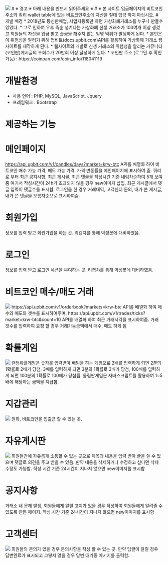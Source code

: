 <img src="https://github.com/whdgns0407/Maestro/blob/main/Introduction%20image/main.png?raw=true">
# ※ 경고 ※ 아래 내용을 반드시 읽어주세요 ※
# ※ 본 사이트 입금페이지의 비트코인주소와 쿼리 wallet table에 있는 비트코인주소에 자산을 절대 입금 하지 마십시오.
# 개발 배경
* 2018년도 통신판매업, 사업자등록만 하면 가상화폐거래소를 누구나 만들수 있었다.
* 그로 인하여 우후 죽순 생겨나는 가상화폐 신생 거래소가 100여개 이상 생겼고 회원들의 자산을 입금 받고 출금을 해주지 않는 일명 먹튀가 발생하게 된다.
* 본인은 이 위험성을 알리기 위해 업비트(docs.upbit.com)API를 활용하여 가상화폐 거래소 웹사이트를 제작하게 된다.
* 웹사이트의 개발로 신생 거래소의 위험성을 알리는 커뮤니티(코인판)게시글의 조회수가 20만회 이상 달성하게 된다.
* 코인판 주소 (로그인 후 확인가능) : https://coinpan.com/coin_info/118041119

# 개발환경
* 사용 언어 : PHP, MySQL, JavaScript, Jquery
* 프레임워크 : Bootstrap

# 제공하는 기능
# 메인페이지 
https://api.upbit.com/v1/candles/days?market=krw-btc API를 배열화 하여 비트코인 매수 가능 가격, 매도 가능 가격, 가격 변동률을 메인페이지에 표시하여 줌. 쿼리로 부터 최근 공지사항, 최근 게시글, 최근 댓글을 작성시간 기준 내림차순하여 5개 보여줌 여기서 작성시간이 24h가 초과되지 않을 경우 new이미지 삽입, 최근 게시글에서 댓글 입력이 댓글수를 표시함. 로그인을 한 경우 거래내역, 고객센터 문의, 내가 쓴 게시글, 내가 쓴 댓글을 오름차순으로 표시하여줌.

# 회원가입 
정보를 입력 받고 회원가입을 하는 곳. 리캡챠를 통해 악성봇에 대비하였음.

# 로그인 
정보를 입력 받고 로그인 세션을 부여하는 곳. 리캡챠를 통해 악성봇에 대비하였음.

# 비트코인 매수/매도 거래
<img src="https://github.com/whdgns0407/Maestro/blob/main/Introduction%20image/exchange.png?raw=true">
https://api.upbit.com/v1/orderbook?markets=krw-btc API를 배열화 하여 매수와 매도와 갯수를 표시하여주며, https://api.upbit.com/v1/trades/ticks?market=krw-btc&count=10 API를 배열화 하여 최근 거래시각을 표시하여줌.
거래 갯수를 입력하여 요청 할 경우 거래가능금액에서 매수, 매도 하게 됨

# 확률게임 
<img src="https://github.com/whdgns0407/Maestro/blob/main/Introduction%20image/game.png?raw=true">
랜덤확률게임은 숫자를 입력받아 배팅을 하는 게임으로 2배를 입력하게 되면 2분의 1확률로 2배가 당첨, 3배를 입력하게 되면 3분의 1확률로 3배가 당첨, 100배를 입력하게 되면 100분의 1확률로 100배가 당첨됨. 돌림판게임은 자바스크립트를 활용하여 1~5배에 해당하는 금액을 지급함.

# 지갑관리 
<img src="https://github.com/whdgns0407/Maestro/blob/main/Introduction%20image/wallet.png?raw=true">
원화, 비트코인을 입출금 할 수 있는 곳.

# 자유게시판 
<img src="https://github.com/whdgns0407/Maestro/blob/main/Introduction%20image/board.png?raw=true">
회원들간에 자유롭게 소통할 수 있는 곳으로 제목과 내용을 입력 받아 글을 쓸 수 있으며 댓글로 의견을 주고 받을 수 있음. 만약 내용을 삭제하거나 수정하고 싶다면 삭제 수정도 가능함. 작성 시간 기준 24시간이 지나지 않으면 new이미지를 표시함

# 공지사항 
거래소 내 문제 발생, 회원들에게 알릴 고지가 있을 경우 작성하여 회원들에게 알려줄 수 있도록 만든 페이지. 작성 시간 기준 24시간이 지나지 않으면 new이미지를 표시함

# 고객센터 
<img src="https://github.com/whdgns0407/Maestro/blob/main/Introduction%20image/customer.png?raw=true">
회원들의 문의가 있을 경우 문의사항을 작성 할 수 있는 곳. 만약 답글이 달릴 경우 답변완료가 표시되고 그렇지 않을 경우 답변 대기중 메시지를 출력함.